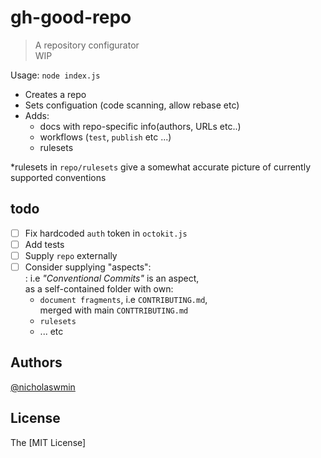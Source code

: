 # gh-good-repo

> A repository configurator  
> WIP

Usage: `node index.js`

- Creates a repo  
- Sets configuation (code scanning, allow rebase etc)  
- Adds:   
  - docs with repo-specific info(authors, URLs etc..)
  - workflows (`test`, `publish` etc ...)
  - rulesets
  
*rulesets in `repo/rulesets` give a somewhat accurate picture of 
currently supported conventions

## todo

- [ ] Fix hardcoded `auth` token in `octokit.js`
- [ ] Add tests 
- [ ] Supply `repo` externally
- [ ] Consider supplying "aspects":   
  : i.e *"Conventional Commits"* is an aspect,   
    as a self-contained folder with own:    
    - `document fragments`, i.e `CONTRIBUTING.md`,   
      merged with main `CONTTRIBUTING.md`
    - `rulesets` 
    - ... etc

## Authors

[@nicholaswmin][owner-url]

## License 

The [MIT License]

[owner-url]: https://github.com/nicholaswmin
[license]: ./LICENSE
